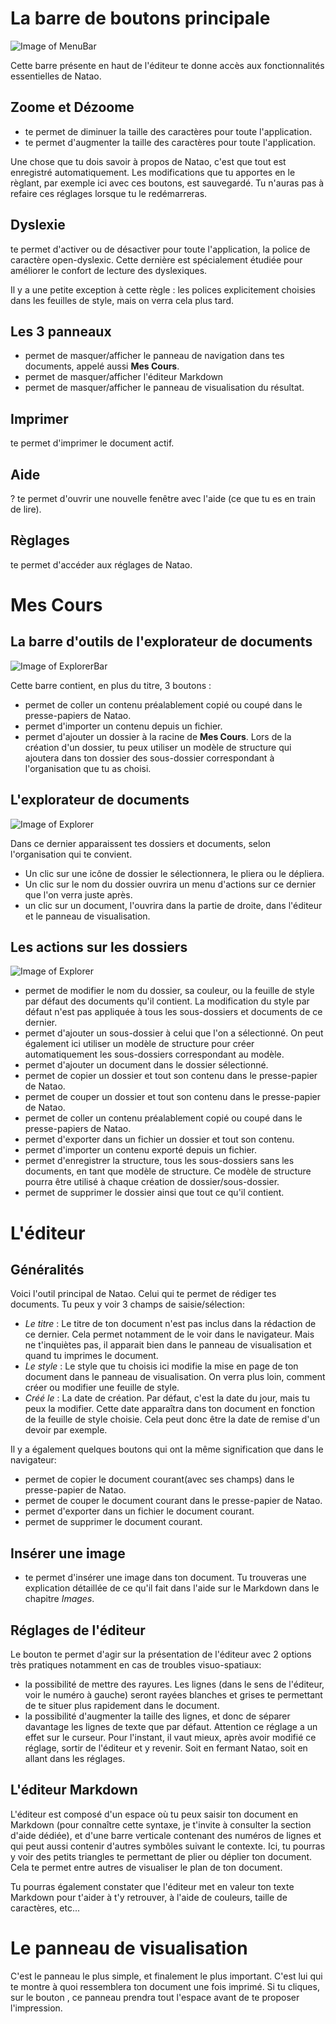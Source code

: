 # La barre de boutons principale

![Image of MenuBar](./src/images/menuBar.png)

Cette barre présente en haut de l'éditeur te donne accès aux fonctionnalités essentielles de Natao.

## Zoome et Dézoome

 - <span class="typcn typcn-zoom-out-outline"></span> te permet de diminuer la taille des caractères pour toute l'application.
 - <span class="typcn typcn-zoom-in-outline"></span> te permet d'augmenter la taille des caractères pour toute l'application.

Une chose que tu dois savoir à propos de Natao, c'est que tout est enregistré automatiquement. Les modifications que tu apportes en le règlant, par exemple ici avec ces boutons, est sauvegardé.
Tu n'auras pas à refaire ces réglages lorsque tu le redémarreras.

## Dyslexie

<span class="typcn typcn-lightbulb"></span> te permet d'activer ou de désactiver pour toute l'application, la police de caractère open-dyslexic.
Cette dernière est spécialement étudiée pour améliorer le confort de lecture des dyslexiques.

Il y a une petite exception à cette règle : les polices explicitement choisies dans les feuilles de style, mais on verra cela plus tard.

## Les 3 panneaux

- <span class="typcn typcn-th-menu-outline"></span> permet de masquer/afficher le panneau de navigation dans tes documents, appelé aussi **Mes Cours**.
- <span class="typcn typcn-edit"></span> permet de masquer/afficher l'éditeur Markdown
- <span class="typcn typcn-eye-outline"></span> permet de masquer/afficher le panneau de visualisation du résultat.

## Imprimer

<span class="typcn typcn-printer"></span> te permet d'imprimer le document actif.

## Aide

<span>?</span> te permet d'ouvrir une nouvelle fenêtre avec l'aide (ce que tu es en train de lire).

## Règlages

<span class="typcn typcn-cog-outline"></span> te permet d'accéder aux réglages de Natao.

# Mes Cours

## La barre d'outils de l'explorateur de documents
![Image of ExplorerBar](./src/images/myLessons.png)

Cette barre contient, en plus du titre, 3 boutons :
- <span class="typcn typcn-book"></span> permet de coller un contenu préalablement copié ou coupé dans le presse-papiers de Natao.
- <span class="typcn typcn-download-outline"></span> permet d'importer un contenu depuis un fichier.
- <span class="typcn typcn-plus-outline"></span> permet d'ajouter un dossier à la racine de **Mes Cours**. Lors de la création d'un dossier, tu peux utiliser un modèle de structure qui ajoutera dans ton dossier des sous-dossier correspondant à l'organisation que tu as choisi.

## L'explorateur de documents

![Image of Explorer](./src/images/explorer.png)

Dans ce dernier apparaissent tes dossiers et documents, selon l'organisation qui te convient.
- Un clic sur une icône de dossier le sélectionnera, le pliera ou le dépliera.
- Un clic sur le nom du dossier ouvrira un menu d'actions sur ce dernier que l'on verra juste après.
- un clic sur un document, l'ouvrira dans la partie de droite, dans l'éditeur et le panneau de visualisation.


## Les actions sur les dossiers

 ![Image of Explorer](./src/images/folderOptions.png)

- <span class="typcn typcn-edit"></span> permet de modifier le nom du dossier, sa couleur, ou la feuille de style par défaut des documents qu'il contient. La modification du style par défaut n'est pas appliquée  à tous les sous-dossiers et documents de ce dernier.
- <span class="typcn typcn-folder-add"></span> permet d'ajouter un sous-dossier à celui que l'on a sélectionné. On peut également ici utiliser un modèle de structure pour créer automatiquement les sous-dossiers correspondant au modèle.
- <span class="typcn typcn-document-add"></span> permet d'ajouter un document dans le dossier sélectionné.
- <span class="typcn typcn-tabs-outline"></span> permet de copier un dossier et tout son contenu dans le presse-papier de Natao.
- <span class="typcn typcn-scissors-outline"></span> permet de couper un dossier et tout son contenu dans le presse-papier de Natao.
- <span class="typcn typcn-book"></span> permet de coller un contenu préalablement copié ou coupé dans le presse-papiers de Natao.
- <span class="typcn typcn-export-outline"></span> permet d'exporter dans un fichier un dossier et tout son contenu.
- <span class="typcn typcn-download-outline"></span> permet d'importer un contenu exporté depuis un fichier.
- <span class="typcn typcn-flow-children"></span> permet d'enregistrer la structure, tous les sous-dossiers sans les documents, en tant que modèle de structure. Ce modèle de structure pourra être utilisé à chaque création de dossier/sous-dossier.
- <span class="typcn typcn-trash"></span> permet de supprimer le dossier ainsi que tout ce qu'il contient.

# L'éditeur

## Généralités
 Voici l'outil principal de Natao. Celui qui te permet de rédiger tes documents. Tu peux y voir 3 champs de saisie/sélection:
- *Le titre* : Le titre de ton document n'est pas inclus dans la rédaction de ce dernier. Cela permet notamment de le voir dans le navigateur. Mais ne t'inquiètes pas, il apparait bien dans le panneau de visualisation et quand tu imprimes le document.
- *Le style* :  Le style que tu choisis ici modifie la mise en page de ton document dans le panneau de visualisation. On verra plus loin, comment créer ou modifier une feuille de style.
- *Créé le* : La date de création. Par défaut, c'est la date du jour, mais tu peux la modifier. Cette date apparaîtra dans ton document en fonction de la feuille de style choisie. Cela peut donc être la date de remise d'un devoir par exemple.

 Il y a également quelques boutons qui ont la même signification que dans le navigateur:
- <span class="typcn typcn-tabs-outline"></span> permet de copier le document courant(avec ses champs) dans le presse-papier de Natao.
- <span class="typcn typcn-scissors-outline"></span> permet de couper le document courant dans le presse-papier de Natao.
- <span class="typcn typcn-export-outline"></span> permet d'exporter dans un fichier le document courant.
- <span class="typcn typcn-trash"></span> permet de supprimer le document courant.

## Insérer une image

- <span class="typcn typcn-image-outline"></span> te permet d'insérer une image dans ton document. Tu trouveras une explication détaillée de ce qu'il fait dans l'aide sur le Markdown dans le chapitre *Images*.

## Réglages de l'éditeur
Le bouton <span class="typcn typcn-cog"></span> te permet d'agir sur la présentation de l'éditeur avec 2 options très pratiques notamment en cas de troubles visuo-spatiaux:
- la possibilité de mettre des rayures. Les lignes (dans le sens de l'éditeur, voir le numéro à gauche) seront rayées blanches et grises te permettant de te situer plus rapidement dans le document.
- la possibilité d'augmenter la taille des lignes, et donc de séparer davantage les lignes de texte que par défaut. Attention ce réglage a un effet sur le curseur. Pour l'instant, il vaut mieux, après avoir modifié ce réglage, sortir de l'éditeur et y revenir. Soit en fermant Natao, soit en allant dans les réglages.

## L'éditeur Markdown

L'éditeur est composé d'un espace où tu peux saisir ton document en Markdown (pour connaître cette syntaxe, je t'invite à consulter la section d'aide dédiée), et d'une barre verticale contenant des numéros de lignes et qui peut aussi contenir d'autres symbôles suivant le contexte. Ici, tu pourras y voir des petits triangles te permettant de plier ou déplier ton document. Cela te permet entre autres de visualiser le plan de ton document.

Tu pourras également constater que l'éditeur met en valeur ton texte Markdown pour t'aider à t'y retrouver, à l'aide de couleurs, taille de caractères, etc...

# Le panneau de visualisation
C'est le panneau le plus simple, et finalement le plus important. C'est lui qui te montre à quoi ressemblera ton document une fois imprimé. Si tu cliques, sur le bouton <span class="typcn typcn-printer"></span>, ce panneau prendra tout l'espace avant de te proposer l'impression.
